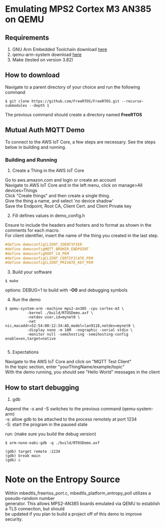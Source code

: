 # Emulating MPS2 Cortex M3 AN385 on QEMU

## Requirements
1. GNU Arm Embedded Toolchain download [here](https://developer.arm.com/tools-and-software/open-source-software/developer-tools/gnu-toolchain/gnu-rm/downloads)
3. qemu-arm-system download [here](https://www.qemu.org/download)
2. Make (tested on version 3.82)

## How to download
Navigate to a parent directory of your choice and run the following command
```
$ git clone https://github.com/FreeRTOS/FreeRTOS.git --recurse-submodules --depth 1
```
The previous command should create a directory named **FreeRTOS**

## Mutual Auth MQTT Demo
To connect to the AWS IoT Core, a few steps are necessary. See the steps <br>
below in building and running.

### Building and Running

1.  Create a Thing in the AWS IoT Core 
<P>
Go to aws.amazon.com and login or create an account <br>
Navigate to AWS IoT Core and in the left menu, click on manage>All devices>Things <br>
Click "Create things" and then create a single thing.<br>
Give the thing a name, and select 'no device shadow'<br>
Save the Endpoint, Root CA, Client Cert. and Client Private key<br>

2. Fill defines values in demo_config.h 

Ensure to include the headers and footers and to format as shown in the comments for each macro.<br>
For client identifier, insert the name of the thing you created in the last step.<br>
```c
#define democonfigCLIENT_IDENTIFIER
#define democonfigMQTT_BROKER_ENDPOINT
#define democonfigROOT_CA_PEM
#define democonfigCLIENT_CERTIFICATE_PEM
#define democonfigCLIENT_PRIVATE_KEY_PEM
```

3.  Build your software
```
$ make
```
options: DEBUG=1 to build with **-O0** and debugging symbols

4. Run the demo
```
$ qemu-system-arm -machine mps2-an385 -cpu cortex-m3 \
          -kernel ./build/RTOSDemo.axf \
          -netdev user,id=mynet0 \
          -net nic,macaddr=52:54:00:12:34:AD,model=lan9118,netdev=mynet0 \
          -display none -m 16M  -nographic -serial stdio \
          -monitor null -semihosting -semihosting-config enable=on,target=native
 
```

5. Expectations

Navigate to the AWS IoT Core and click on "MQTT Test Client" <br>
In the topic section, enter "yourThingName/example/topic" <br>
With the demo running, you should see "Hello World" messages in the client <br>

## How to start debugging
1. gdb
<P>
Append the -s and -S switches to the previous command (qemu-system-arm)<br>
-s: allow gdb to be attached to the process remotely at port 1234 <br>
-S: start the program in the paused state <br>

run: (make sure you build the debug version)
```
$ arm-none-eabi-gdb -q ./build/RTOSDemo.axf

(gdb) target remote :1234
(gdb) break main
(gdb) c
```

# Note on the Entropy Source 
<P>
Within mbedtls_freertos_port.c, mbedtls_platform_entropy_poll utilizes a pseudo-random number<br>
generator. This allows MPS2-AN385 boards emulated via QEMU to establish a TLS connection, but should<br>
be updated if you plan to build a project off of this demo to improve security.<br> 
